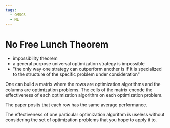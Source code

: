 ```yaml
---
tags:
  - OMSCS
  - ML
---
```

# No Free Lunch Theorem

- impossibility theorem
- a general purpose universal optimization strategy is impossible
- "the only way one strategy can outperform another is if it is specialized to the structure of the specific problem under consideration"

One can build a matrix where the rows are optimization algorithms and the columns are optimization problems. The cells of the matrix encode the effectiveness of each optimization algorithm on each optimization problem.

The paper posits that each row has the same average performance.

The effectiveness of one particular optimization algorithm is useless without considering the set of optimization problems that you hope to apply it to.

